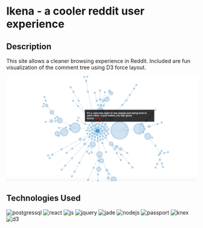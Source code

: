 # Ikena - a cooler reddit user experience

Description
--

This site allows a cleaner browsing experience in Reddit. Included are fun visualization of the comment tree using D3 force layout.

![Alt text](/public/images/example.png?raw=true "screenshot")

Technologies Used
--
<img src="http://www.myintervals.com/blog/wp-content/uploads/2011/12/postgresql-logo1.png" alt="postgressql" width="100" height="100">
<img src="http://blog.tryolabs.com/wp-content/uploads/2015/04/logo-578x270.png" alt="react" height="100">
<img src="https://encrypted-tbn2.gstatic.com/images?q=tbn:ANd9GcT29KTHfYpV97Xy0KfOjc83PerxvTXQ4KtbnDFuddt0I4xkji-9QDZG4w" alt="js" width="100" height="100">
<img src="https://winio.herokuapp.com/images/jquery.png" alt="jquery" width="100" height="100">
<img src="https://avatars0.githubusercontent.com/u/9338635?v=3&s=400" alt="jade" width="100" height="100">
<img src="https://cdn2.iconfinder.com/data/icons/nodejs-1/128/nodejs-128.png" alt="nodejs" width="100" height="100">
<img src="https://winio.herokuapp.com/images/passport.png" alt="passport" width="100" height="100">
<img src="https://winio.herokuapp.com/images/knex.png" alt="knex" height="100">
<img src="https://upload.wikimedia.org/wikipedia/en/thumb/1/15/Logo_D3.svg/512px-Logo_D3.svg.png" alt="d3" height="100">
